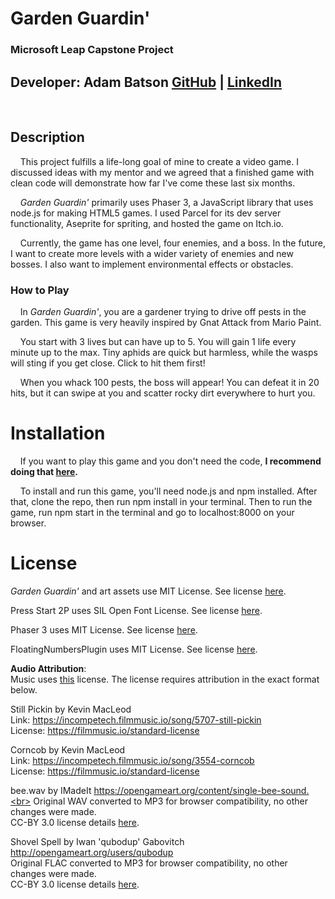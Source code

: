 # **Garden Guardin'**

### **Microsoft Leap Capstone Project**

## **Developer:** Adam Batson [GitHub](https://github.com/tabatson) | [LinkedIn](https://linkedin.com/in/t-a-batson)

<br>

## **Description**

&nbsp;&nbsp;&nbsp;&nbsp;This project fulfills a life-long goal of mine to create a video game. I discussed ideas with my mentor and we agreed that a finished game with clean code will demonstrate how far I've come these last six months.

&nbsp;&nbsp;&nbsp;&nbsp;_Garden Guardin'_ primarily uses Phaser 3, a JavaScript library that uses node.js for making HTML5 games. I used Parcel for its dev server functionality, Aseprite for spriting, and hosted the game on Itch.io.

&nbsp;&nbsp;&nbsp;&nbsp;Currently, the game has one level, four enemies, and a boss. In the future, I want to create more levels with a wider variety of enemies and new bosses. I also want to implement environmental effects or obstacles.

### **How to Play**

&nbsp;&nbsp;&nbsp;&nbsp;In _Garden Guardin'_, you are a gardener trying to drive off pests in the garden. This game is very heavily inspired by Gnat Attack from Mario Paint.

&nbsp;&nbsp;&nbsp;&nbsp;You start with 3 lives but can have up to 5. You will gain 1 life every minute up to the max. Tiny aphids are quick but harmless, while the wasps will sting if you get close. Click to hit them first!

&nbsp;&nbsp;&nbsp;&nbsp;When you whack 100 pests, the boss will appear! You can defeat it in 20 hits, but it can swipe at you and scatter rocky dirt everywhere to hurt you.

# **Installation**

&nbsp;&nbsp;&nbsp;&nbsp;If you want to play this game and you don't need the code, **I recommend doing that [here]().** <br>

&nbsp;&nbsp;&nbsp;&nbsp;To install and run this game, you'll need node.js and npm installed. After that, clone the repo, then run npm install in your terminal. Then to run the game, run npm start in the terminal and go to localhost:8000 on your browser.

# **License**

_Garden Guardin'_ and art assets use MIT License. See license [here](https://github.com/tabatson/garden-guardin/blob/main/LICENSE).

Press Start 2P uses SIL Open Font License. See license [here](https://github.com/tabatson/garden-guardin/blob/main/src/assets/fonts/PressStart2P/LICENSE).

Phaser 3 uses MIT License. See license [here](https://phaser.io/download/license).

FloatingNumbersPlugin uses MIT License. See license [here](https://github.com/netgfx/Phaser-FloatingNumbersPlugin/blob/master/LICENSE).

**Audio Attribution**: <br>
Music uses [this](https://incompetech.filmmusic.io/standard-license) license. The license requires attribution in the exact format below.

Still Pickin by Kevin MacLeod <br>
Link: https://incompetech.filmmusic.io/song/5707-still-pickin <br>
License: https://filmmusic.io/standard-license

Corncob by Kevin MacLeod <br>
Link: https://incompetech.filmmusic.io/song/3554-corncob <br>
License: https://filmmusic.io/standard-license

bee.wav by IMadeIt https://opengameart.org/content/single-bee-sound.<br>
Original WAV converted to MP3 for browser compatibility, no other changes were made.<br>
CC-BY 3.0 license details [here](https://creativecommons.org/licenses/by/3.0/legalcode).

Shovel Spell by Iwan 'qubodup' Gabovitch http://opengameart.org/users/qubodup<br>
Original FLAC converted to MP3 for browser compatibility, no other changes were made.<br>
CC-BY 3.0 license details [here](https://creativecommons.org/licenses/by/3.0/legalcode).
